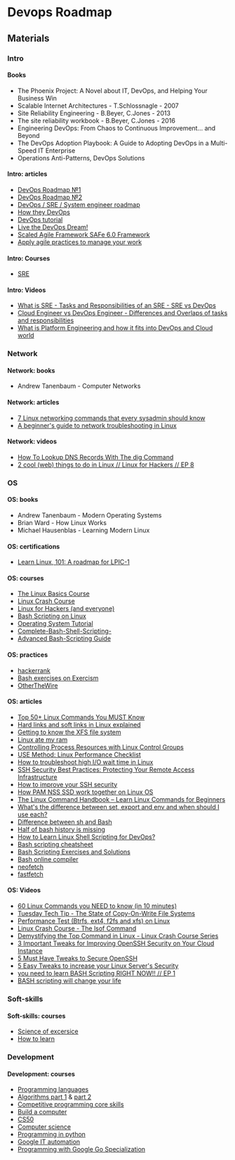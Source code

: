 # Devops Roadmap

## Materials

### Intro

#### Books

* The Phoenix Project: A Novel about IT, DevOps, and Helping Your Business Win
* Scalable Internet Architectures - T.Schlossnagle - 2007
* Site Reliability Engineering - B.Beyer, C.Jones - 2013
* The site reliability workbook - B.Beyer, C.Jones - 2016
* Engineering DevOps: From Chaos to Continuous Improvement... and Beyond
* The DevOps Adoption Playbook: A Guide to Adopting DevOps in a Multi-Speed IT Enterprise
* Operations Anti-Patterns, DevOps Solutions

#### Intro: articles

* [DevOps Roadmap №1](https://roadmap.sh/devops)
* [DevOps Roadmap №2](https://github.com/milanm/DevOps-Roadmap)
* [DevOps / SRE / System engineer roadmap](https://github.com/mdubakin/devops-roadmap)
* [How they DevOps](https://github.com/bregman-arie/howtheydevops)
* [DevOps tutorial](https://github.com/antonputra/tutorials/tree/main?tab=readme-ov-file)
* [Live the DevOps Dream!](https://devops.games/)
* [Scaled Agile Framework SAFe 6.0 Framework](https://scaledagileframework.com/)
* [Apply agile practices to manage your work](https://university.atlassian.com/student/path/1113130-apply-agile-practices-to-manage-your-work)

#### Intro: Courses

* [SRE](https://www.coursera.org/learn/site-reliability-engineering-slos/home/welcome)

#### Intro: Videos

* [What is SRE - Tasks and Responsibilities of an SRE - SRE vs DevOps](https://www.youtube.com/watch?v=OnK4IKgLl24)
* [Cloud Engineer vs DevOps Engineer - Differences and Overlaps of tasks and responsibilities](https://www.youtube.com/watch?v=N1-mhvUghb0)
* [What is Platform Engineering and how it fits into DevOps and Cloud world](https://www.youtube.com/watch?v=ghzsBm8vOms)

### Network

#### Network: books

* Andrew Tanenbaum - Computer Networks

#### Network: articles

* [7 Linux networking commands that every sysadmin should know](https://www.redhat.com/sysadmin/7-great-network-commands)
* [A beginner's guide to network troubleshooting in Linux](https://www.redhat.com/sysadmin/beginners-guide-network-troubleshooting-linux)

#### Network: videos

* [How To Lookup DNS Records With The dig Command](https://www.youtube.com/watch?v=iESSCDnC74k)
* [2 cool (web) things to do in Linux // Linux for Hackers // EP 8](https://www.youtube.com/watch?v=HSRghjwTTOQ)

### OS

#### OS: books

* Andrew Tanenbaum - Modern Operating Systems
* Brian Ward - How Linux Works
* Michael Hausenblas - Learning Modern Linux

#### OS: certifications

* [Learn Linux, 101: A roadmap for LPIC-1](https://developer.ibm.com/tutorials/l-lpic1-map/)

#### OS: courses

* [The Linux Basics Course](https://www.youtube.com/playlist?list=PLtK75qxsQaMLZSo7KL-PmiRarU7hrpnwK)
* [Linux Crash Course](https://www.youtube.com/playlist?list=PLT98CRl2KxKHKd_tH3ssq0HPrThx2hESW)
* [Linux for Hackers (and everyone)](https://www.youtube.com/playlist?list=PLIhvC56v63IJIujb5cyE13oLuyORZpdkL)
* [Bash Scripting on Linux](https://www.youtube.com/playlist?list=PLT98CRl2KxKGj-VKtApD8-zCqSaN2mD4w)
* [Operating System Tutorial](https://www.tutorialspoint.com/operating_system/index.htm)
* [Complete-Bash-Shell-Scripting-](https://github.com/PacktPublishing/Complete-Bash-Shell-Scripting-/tree/master)
* [Advanced Bash-Scripting Guide](https://tldp.org/LDP/abs/html/)

#### OS: practices

* [hackerrank](https://www.hackerrank.com/domains/shell)
* [Bash exercises on Exercism](https://exercism.org/tracks/bash/exercises)
* [OtherTheWire](https://overthewire.org/wargames/)

#### OS: articles

* [Top 50+ Linux Commands You MUST Know](https://www.digitalocean.com/community/tutorials/linux-commands)
* [Hard links and soft links in Linux explained](https://www.redhat.com/sysadmin/linking-linux-explained)
* [Getting to know the XFS file system](https://www.ufsexplorer.com/articles/storage-technologies/xfs-file-system/)
* [Linux ate my ram](https://www.linuxatemyram.com/)
* [Controlling Process Resources with Linux Control Groups](https://labs.iximiuz.com/tutorials/controlling-process-resources-with-cgroups)
* [USE Method: Linux Performance Checklist](https://www.brendangregg.com/USEmethod/use-linux.html)
* [How to troubleshoot high I/O wait time in Linux](https://www.site24x7.com/learn/linux/troubleshoot-high-io-wait.html)
* [SSH Security Best Practices: Protecting Your Remote Access Infrastructure](https://tailscale.com/learn/ssh-security-best-practices-protecting-your-remote-access-infrastructure)
* [How to improve your SSH security](https://kb.worldstream.com/how-to-improve-your-ssh-security/)
* [How PAM NSS SSD work together on Linux OS](https://community.cloudera.com/t5/Community-Articles/How-PAM-NSS-SSD-work-together-on-Linux-OS/ta-p/247879)
* [The Linux Command Handbook – Learn Linux Commands for Beginners](https://www.freecodecamp.org/news/the-linux-commands-handbook/)
* [What's the difference between set, export and env and when should I use each?](https://askubuntu.com/questions/205688/whats-the-difference-between-set-export-and-env-and-when-should-i-use-each)
* [Difference between sh and Bash](https://stackoverflow.com/questions/5725296/difference-between-sh-and-bash)
* [Half of bash history is missing](https://askubuntu.com/questions/885531/half-of-bash-history-is-missing)
* [How to Learn Linux Shell Scripting for DevOps?](https://devopscube.com/linux-shell-scripting-for-devops/)
* [Bash scripting cheatsheet](https://devhints.io/bash)
* [Bash Scripting Exercises and Solutions](https://www.w3resource.com/bash-script-exercises/index.php)
* [Bash online compiler](https://onecompiler.com/bash)
* [neofetch](https://github.com/dylanaraps/neofetch)
* [fastfetch](https://github.com/fastfetch-cli/fastfetch)

#### OS: Videos

* [60 Linux Commands you NEED to know (in 10 minutes)](https://www.youtube.com/watch?v=gd7BXuUQ91w)
* [Tuesday Tech Tip - The State of Copy-On-Write File Systems](https://www.youtube.com/watch?v=Vg8Tq-uHX_c)
* [Performance Test (Btrfs, ext4, f2fs and xfs) on Linux](https://www.youtube.com/watch?v=_fkxBD2L61c)
* [Linux Crash Course - The lsof Command](https://www.youtube.com/watch?v=n9nZ1ellaV0)
* [Demystifying the Top Command in Linux - Linux Crash Course Series](https://www.youtube.com/watch?v=WsR11EGF9PA)
* [3 Important Tweaks for Improving OpenSSH Security on Your Cloud Instance](https://www.youtube.com/watch?v=xVW1fGRlRkE&list=PLT98CRl2KxKHVD7tCyn8heKS-RJdnlbHg&index=3)
* [5 Must Have Tweaks to Secure OpenSSH](https://www.youtube.com/watch?v=sBrAVQumqjs&list=PLT98CRl2KxKHVD7tCyn8heKS-RJdnlbHg&index=7)
* [5 Easy Tweaks to increase your Linux Server's Security](https://www.youtube.com/watch?v=OVsMaXQkktQ&list=PLT98CRl2KxKHVD7tCyn8heKS-RJdnlbHg&index=5)
* [you need to learn BASH Scripting RIGHT NOW!! // EP 1](https://www.youtube.com/watch?v=SPwyp2NG-bE&list=PLIhvC56v63IKioClkSNDjW7iz-6TFvLwS&index=2)
* [BASH scripting will change your life](https://www.youtube.com/watch?v=7qd5sqazD7k)

### Soft-skills

#### Soft-skills: courses

* [Science of excersice](https://www.coursera.org/learn/science-exercise)
* [How to learn](https://www.coursera.org/learn/learning-how-to-learn)

### Development

#### Development: courses

* [Programming languages](https://www.coursera.org/learn/programming-languages)
* [Algorithms part 1](https://www.coursera.org/learn/algorithms-part1) & [part 2](https://www.coursera.org/learn/algorithms-part2)
* [Competitive programming core skills](https://www.coursera.org/learn/competitive-programming-core-skills)
* [Build a computer](https://www.coursera.org/learn/build-a-computer)
* [CS50](https://pll.harvard.edu/course/cs50-introduction-computer-science?delta=0)
* [Computer science](https://www.coursera.org/degrees/bachelor-of-science-computer-science-london)
* [Programming in python](https://www.coursera.org/specializations/programming-in-python)
* [Google IT automation](https://www.coursera.org/professional-certificates/google-it-automation)
* [Programming with Google Go Specialization](https://www.coursera.org/specializations/google-golang)
